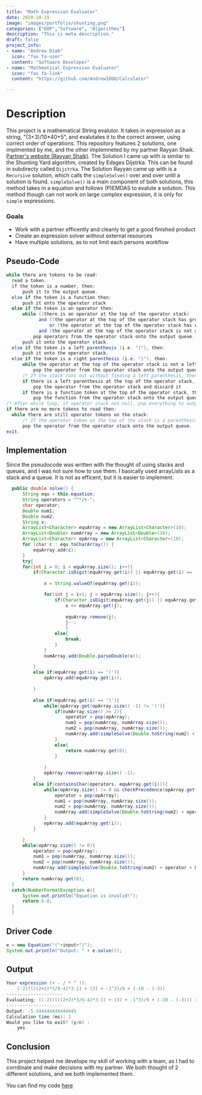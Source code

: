 ```yaml
---
title: "Math Expression Evaluator"
date: 2020-10-15
image: "images/portfolio/shunting.png"
categories: ["OOP","Software", "Algorithms"]
description: "This is meta description."
draft: false
project_info:
- name: "Andrew Diab"
  icon: "fas fa-user"
  content: "Software Developer"
- name: "Mathmatical Expression Evaluator"
  icon: "fas fa-link"
  content: "https://github.com/Andrew1OOO/Calculator"

---
```

# Description
  This project is a mathematical String evalutor. It takes in expression as a string, "(3+3)/10*40+5", and evalutates it to the correct answer, using correct order of operations. This repository features 2 solutions, one implmented by me, and the other implemneted by my partner Rayyan Shaik. [Partner's website (Rayyan Shaik)](https://rayyanshaik.com/). The Solution I came up with is similar to the Shunting Yard algorithm, created by Edsges Dijstrka. This can be found in subdirecty called ```Dijstrka```. The Solution Rayyan came up with is a ```Recursive``` solution, which calls the ```simpleSolve()``` over and over until a solution is found. ```simpleSolve()``` is a main component of both solutions, this method takes in a equation and follows (P)EMDAS to evalute a solution. This method though can not work on large complex expression, it is only for ```simple``` expressions.

### Goals

- Work with a partner efficently and cleanly to get a good finished product
- Create an expression solver without external resources
- Have multiple solutions, as to not limit each persons workflow

## Pseudo-Code
  ```java
while there are tokens to be read:
    read a token.
    if the token is a number, then:
        push it to the output queue.
    else if the token is a function then:
        push it onto the operator stack 
    else if the token is an operator then:
        while ((there is an operator at the top of the operator stack)
              and ((the operator at the top of the operator stack has greater precedence)
                  or (the operator at the top of the operator stack has equal precedence and the token is left associative))
              and (the operator at the top of the operator stack is not a left parenthesis)):
            pop operators from the operator stack onto the output queue.
        push it onto the operator stack.
    else if the token is a left parenthesis (i.e. "("), then:
        push it onto the operator stack.
    else if the token is a right parenthesis (i.e. ")"), then:
        while the operator at the top of the operator stack is not a left parenthesis:
            pop the operator from the operator stack onto the output queue.
        /* If the stack runs out without finding a left parenthesis, then there are mismatched parentheses. */
        if there is a left parenthesis at the top of the operator stack, then:
            pop the operator from the operator stack and discard it
        if there is a function token at the top of the operator stack, then:
            pop the function from the operator stack onto the output queue.
/* After while loop, if operator stack not null, pop everything to output queue */
if there are no more tokens to read then:
    while there are still operator tokens on the stack:
        /* If the operator token on the top of the stack is a parenthesis, then there are mismatched parentheses. */
        pop the operator from the operator stack onto the output queue.
exit.

  ```
## Implementation
  Since the pseudocode was written with the thought of using stacks and queues, and I was not sure how to use them. I basically used arrayLists as a stack and a queue. It is not as efficent, but it is easier to implement. 
  ```java
    public double solve() {
        String equ = this.equation;
        String operators = "^*/+-";
        char operator;
        Double num1;
        Double num2;
        String x;
        ArrayList<Character> equArray = new ArrayList<Character>(10);
        ArrayList<Double> numArray = new ArrayList<Double>(10);
        ArrayList<Character> opArray = new ArrayList<Character>(10);
        for (char c : equ.toCharArray()) {
            equArray.add(c);
        }
        try{
        for(int i = 0; i < equArray.size(); i++){
            if(Character.isDigit(equArray.get(i)) || equArray.get(i) == '.') {
                
                x = String.valueOf(equArray.get(i));

                for(int j = i+1; j < equArray.size(); j++){
                    if(Character.isDigit(equArray.get(j)) || equArray.get(j) == '.'){
                        x += equArray.get(j);
                        
                        equArray.remove(j);
                        j--;
                        }
                    else{
                        break;
                    }
                }
                numArray.add(Double.parseDouble(x));

            }
            else if(equArray.get(i) == '('){
                opArray.add(equArray.get(i));
                
            }
            
            else if(equArray.get(i) == ')'){
                while(opArray.get(opArray.size() -1) != '('){
                    if(numArray.size() >= 2){
                        operator = pop(opArray);
                        num1 = pop(numArray, numArray.size());
                        num2 = pop(numArray, numArray.size());
                        numArray.add(simpleSolve(Double.toString(num2) + operator + Double.toString(num1)));
                    }
                    else{
                        return numArray.get(0);
                    }
                    
                }
                opArray.remove(opArray.size() -1);
            }
            else if(containsChar(operators, equArray.get(i))){
                while(opArray.size() != 0 && checkPrecedence(opArray.get(opArray.size() -1), equArray.get(i))){
                    operator = pop(opArray);
                    num1 = pop(numArray, numArray.size());
                    num2 = pop(numArray, numArray.size());
                    numArray.add(simpleSolve(Double.toString(num2) + operator + Double.toString(num1)));
                }
                opArray.add(equArray.get(i));
            }

        }
        while(opArray.size() != 0){
            operator = pop(opArray);
            num1 = pop(numArray, numArray.size());
            num2 = pop(numArray, numArray.size());
            numArray.add(simpleSolve(Double.toString(num2) + operator + Double.toString(num1)));
        }
        return numArray.get(0);
    }
    catch(NumberFormatException e){
        System.out.println("Equation is invalid!");
        return 0.0;
    }
    }
  ```
## Driver Code
  ```java
  e = new Equation("("+input+")");
  System.out.println("Output: " + e.solve()); 
  ```

## Output

```java
Your expression (+ - / * ^ !): 
    (-2)((((2+2)*3/9-4)*3-1) + (3) + -1^3)/9 + (-10 - (-3))
---------------------
Evaluating: ((-2)((((2+2)*3/9-4)*3-1) + (3) + -1^3)/9 + (-10 - (-3))) >>>
---------------------
Output: -5.444444444444445
Calculation time (ms): 2
Would you like to exit? (y/n) :
    yes
```

## Conclusion
  This project helped me develope my skill of working with a team, as I had to corrdinate and make decisions with my partner. We both thought of 2 different solutions, and we both implemented them. 

  
You can find my code [here](https://github.com/Andrew1OOO/Andrew-Projects/blob/master/TicTacToe.Java)